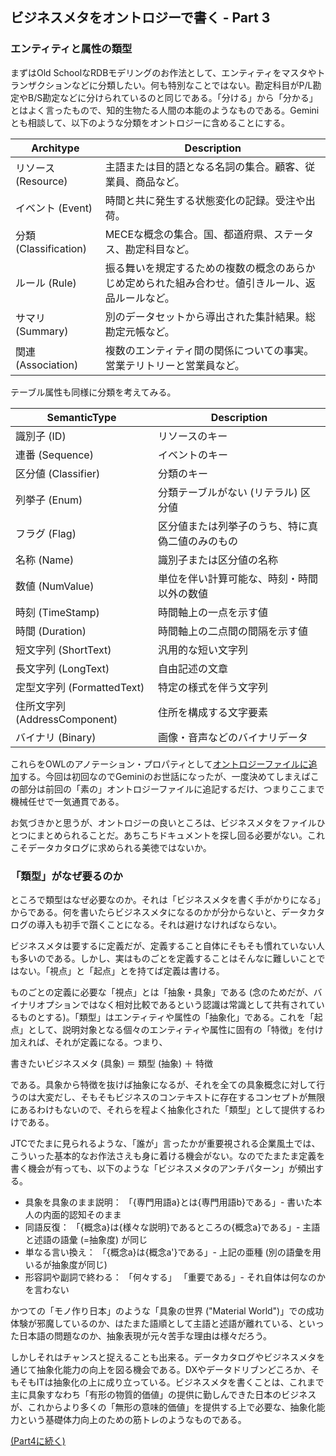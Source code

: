 ## ビジネスメタをオントロジーで書く - Part 3

### エンティティと属性の類型

まずはOld SchoolなRDBモデリングのお作法として、エンティティをマスタやトランザクションなどに分類したい。何も特別なことではない。勘定科目がP/L勘定やB/S勘定などに分けられているのと同じである。「分ける」から「分かる」とはよく言ったもので、知的生物たる人間の本能のようなものである。Geminiとも相談して、以下のような分類をオントロジーに含めることにする。

|Architype|Description|
|---|---|
|リソース (Resource)|主語または目的語となる名詞の集合。顧客、従業員、商品など。|
|イベント (Event)|時間と共に発生する状態変化の記録。受注や出荷。|
|分類 (Classification)|MECEな概念の集合。国、都道府県、ステータス、勘定科目など。|
|ルール (Rule)|振る舞いを規定するための複数の概念のあらかじめ定められた組み合わせ。値引きルール、返品ルールなど。|
| サマリ (Summary)|別のデータセットから導出された集計結果。総勘定元帳など。|
|関連 (Association)|複数のエンティティ間の関係についての事実。営業テリトリーと営業員など。|

テーブル属性も同様に分類を考えてみる。

|SemanticType|Description|
|---|---|
|識別子 (ID)|リソースのキー|
|連番 (Sequence)|イベントのキー|
|区分値 (Classifier)|分類のキー|
|列挙子 (Enum)|分類テーブルがない (リテラル) 区分値|
|フラグ (Flag)|区分値または列挙子のうち、特に真偽二値のみのもの|
|名称 (Name)|識別子または区分値の名称|
|数値 (NumValue)|単位を伴い計算可能な、時刻・時間以外の数値|
|時刻 (TimeStamp)|時間軸上の一点を示す値|
|時間 (Duration)|時間軸上の二点間の間隔を示す値|
|短文字列 (ShortText)|汎用的な短い文字列|
|長文字列 (LongText)|自由記述の文章|
|定型文字列 (FormattedText)|特定の様式を伴う文字列|
|住所文字列 (AddressComponent)|住所を構成する文字要素|
|バイナリ (Binary)|画像・音声などのバイナリデータ|

これらをOWLのアノテーション・プロパティとして[オントロジーファイルに追加](https://github.com/Yoshiyuki-iasa/northwind/blob/main/northwind_ontology_pt3.ttl)する。今回は初回なのでGeminiのお世話になったが、一度決めてしまえばこの部分は前回の「素の」オントロジーファイルに追記するだけ、つまりここまで機械任せで一気通貫である。

お気づきかと思うが、オントロジーの良いところは、ビジネスメタをファイルひとつにまとめられることだ。あちこちドキュメントを探し回る必要がない。これこそデータカタログに求められる美徳ではないか。

### 「類型」がなぜ要るのか

ところで類型はなぜ必要なのか。それは「ビジネスメタを書く手がかりになる」からである。何を書いたらビジネスメタになるのかが分からないと、データカタログの導入も初手で躓くことになる。それは避けなければならない。

ビジネスメタは要するに定義だが、定義すること自体にそもそも慣れていない人も多いのである。しかし、実はものごとを定義することはそんなに難しいことではない。「視点」と「起点」とを持てば定義は書ける。

ものごとの定義に必要な「視点」とは「抽象・具象」である (念のためだが、バイナリオプションではなく相対比較であるという認識は常識として共有されているものとする)。「類型」はエンティティや属性の「抽象化」である。これを「起点」として、説明対象となる個々のエンティティや属性に固有の「特徴」を付け加えれば、それが定義になる。つまり、

書きたいビジネスメタ (具象) ＝ 類型 (抽象) ＋ 特徴

である。具象から特徴を抜けば抽象になるが、それを全ての具象概念に対して行うのは大変だし、そもそもビジネスのコンテキストに存在するコンセプトが無限にあるわけもないので、それらを程よく抽象化された「類型」として提供するわけである。

JTCでたまに見られるような、「誰が」言ったかが重要視される企業風土では、こういった基本的なお作法さえも身に着ける機会がない。なのでたまたま定義を書く機会が有っても、以下のような「ビジネスメタのアンチパターン」が頻出する。

- 具象を具象のまま説明： 「{専門用語a}とは{専門用語b}である」- 書いた本人の内面的認知そのまま
- 同語反復： 「{概念a}は{様々な説明}であるところの{概念a}である」- 主語と述語の語彙 (=抽象度) が同じ
- 単なる言い換え： 「{概念a}は{概念a'}である」- 上記の亜種 (別の語彙を用いるが抽象度が同じ)
- 形容詞や副詞で終わる： 「何々する」 「重要である」- それ自体は何なのかを言わない
 
かつての「モノ作り日本」のような「具象の世界 ("Material World")」での成功体験が邪魔しているのか、はたまた語順として主語と述語が離れている、といった日本語の問題なのか、抽象表現が元々苦手な理由は様々だろう。

しかしそれはチャンスと捉えることも出来る。データカタログやビジネスメタを通じて抽象化能力の向上を図る機会である。DXやデータドリブンどころか、そもそもITは抽象化の上に成り立っている。ビジネスメタを書くことは、これまで主に具象すなわち「有形の物質的価値」の提供に勤しんできた日本のビジネスが、これからより多くの「無形の意味的価値」を提供する上で必要な、抽象化能力という基礎体力向上のための筋トレのようなものである。

[(Part4に続く)](part4.md)
